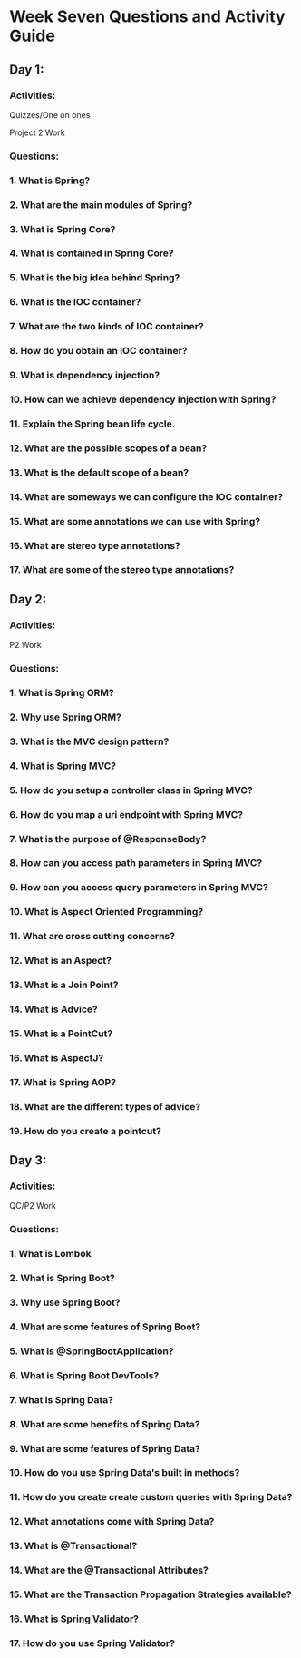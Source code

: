 # Week Seven Questions and Activity Guide

## Day 1:

### Activities:

Quizzes/One on ones

Project 2 Work

### Questions:

### 1. What is Spring?

### 2. What are the main modules of Spring?

### 3. What is Spring Core?

### 4. What is contained in Spring Core?

### 5. What is the big idea behind Spring?

### 6. What is the IOC container?

### 7. What are the two kinds of IOC container?

### 8. How do you obtain an IOC container?

### 9. What is dependency injection?

### 10. How can we achieve dependency injection with Spring?

### 11. Explain the Spring bean life cycle.

### 12. What are the possible scopes of a bean?

### 13. What is the default scope of a bean?

### 14. What are someways we can configure the IOC container?

### 15. What are some annotations we can use with Spring?

### 16. What are stereo type annotations?

### 17. What are some of the stereo type annotations? 

## Day 2:

### Activities:

P2 Work

### Questions:

### 1. What is Spring ORM?

### 2. Why use Spring ORM?

### 3. What is the MVC design pattern?

### 4. What is Spring MVC?

### 5. How do you setup a controller class in Spring MVC?

### 6. How do you map a uri endpoint with Spring MVC?

### 7. What is the purpose of @ResponseBody?

### 8. How can you access path parameters in Spring MVC?

### 9. How can you access query parameters in Spring MVC?

### 10. What is Aspect Oriented Programming?

### 11. What are cross cutting concerns?

### 12. What is an Aspect?

### 13. What is a Join Point?

### 14. What is Advice?

### 15. What is a PointCut?

### 16. What is AspectJ?

### 17. What is Spring AOP?

### 18. What are the different types of advice?

### 19. How do you create a pointcut?

## Day 3:

### Activities:

QC/P2 Work

### Questions:

### 1. What is Lombok

### 2. What is Spring Boot?

### 3. Why use Spring Boot?

### 4. What are some features of Spring Boot?

### 5. What is @SpringBootApplication?

### 6. What is Spring Boot DevTools?

### 7. What is Spring Data?

### 8. What are some benefits of Spring Data?

### 9. What are some features of Spring Data?

### 10. How do you use Spring Data's built in methods?

### 11. How do you create create custom queries with Spring Data?

### 12. What annotations come with Spring Data?

### 13. What is @Transactional?

### 14. What are the @Transactional Attributes?

### 15. What are the Transaction Propagation Strategies available?

### 16. What is Spring Validator?

### 17. How do you use Spring Validator?